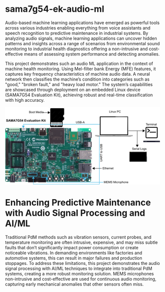 # sama7g54-ek-audio-ml

Audio-based machine learning applications have emerged as powerful tools across various industries enabling everything from voice assistants and speech recognition to predictive maintenance in industrial systems. By analyzing audio signals, machine learning applications can uncover hidden patterns and insights across a range of scenarios from environmental sound monitoring to industrial health diagnostics offering a non-intrusive and cost-effective means of assessing system performance and detecting anomalies.

This project demonstrates such an audio ML application in the context of machine health monitoring. Using Mel-filter bank Energy (MFE) features, it captures key frequency characteristics of machine audio data. A neural network then classifies the machine’s condition into categories such as "good," "broken fault," and "heavy load motor." The system’s capabilities are showcased through deployment on an embedded Linux device (SAMA7G54 Evaluation Kit), achieving robust and real-time classification with high accuracy.

![Set-up](docs/pics/Hardware%20Setup%20SAMA7G54.png)

# Enhancing Predictive Maintenance with Audio Signal Processing and AI/ML

Traditional PdM methods such as vibration sensors, current probes, and temperature monitoring are often intrusive, expensive, and may miss subtle faults that don’t significantly impact power consumption or create noticeable vibrations. In demanding environments like factories and automotive systems, this can result in major failures and production stoppages. To address these limitations, this project demonstrates the audio signal processing with AI/ML techniques to integrate into traditional PdM systems, creating a more robust monitoring solution. MEMS microphones non-intrusive and cost-effective are used for continuous audio monitoring, capturing early mechanical anomalies that other sensors often miss.
